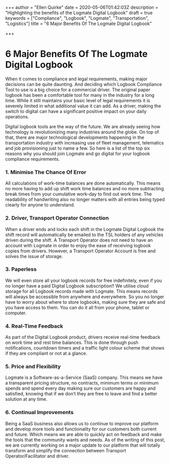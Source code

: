 +++
author = "Ellen Quirke"
date = 2020-05-06T01:42:03Z
description = "Highlighting the benefits of the Logmate Digital Logbook"
draft = true
keywords = ["Compliance", "Logbook", "Logmate", "Transportation", "Logistics"]
title = "6 Major Benefits Of The Logmate Digital Logbook"

+++
# 6 Major Benefits Of The Logmate Digital Logbook

When it comes to compliance and legal requirements, making major decisions can be quite daunting. And deciding which Logbook Compliance Tool to use is a big choice for a commercial driver. The original paper logbook has been a comfortable tool for many in the industry for a long time. While it still maintains your basic level of legal requirements it is severely limited in what additional value it can add. As a driver, making the switch to digital can have a significant positive impact on your daily operations.

Digital logbook tools are the way of the future. We are already seeing how technology is revolutionizing many industries around the globe. On top of that, there are major technological developments happening in the transportation industry with increasing use of fleet management, telematics and job provisioning just to name a few. So here is a list of the top six reasons why you should join Logmate and go digital for your logbook compliance requirements.

### 1. Minimise The Chance Of Error

All calculations of work-time balances are done automatically. This means no more having to add up shift work time balances and no more subtracting break times from your cumulative work-day to find out work time. The readability of handwriting also no longer matters with all entries being typed clearly for anyone to understand.

### 2. Driver, Transport Operator Connection

When a driver ends and locks each shift in the Logmate Digital Logbook the shift record will automatically be emailed to the TSL holders of any vehicles driven during the shift. A Transport Operator does not need to have an account with Logmate in order to enjoy the ease of receiving logbook copies from drivers. However, a Transport Operator Account is free and solves the issue of storage.

### 3. Paperless

We will even store all your logbook records for free indefinitely, even if you no longer have a paid Digital Logbook subscription!! We utilise cloud storage for all Logbook records made with Logmate. This means records will always be accessible from anywhere and everywhere. So you no longer have to worry about where to store logbooks, making sure they are safe and you have access to them. You can do it all from your phone, tablet or computer.

### 4. Real-Time Feedback

As part of the Digital Logbook product, drivers receive real-time feedback on work time and rest time balances. This is done through push notifications, countdown timers and a traffic light colour scheme that shows if they are compliant or not at a glance.

### 5. Price and Flexibility

Logmate is a Software-as-a-Service (SaaS) company. This means we have a transparent pricing structure, no contracts, minimum terms or minimum spends and spend every day making sure our customers are happy and satisfied, knowing that if we don’t they are free to leave and find a better solution at any time.

### 6. Continual Improvements

Being a SaaS business also allows us to continue to improve our platform and develop more tools and functionality for our customers both current and future. Which means we are able to quickly act on feedback and make the tools that the community wants and needs. As of the writing of this post, we are currently working on a major update to our platform that will totally transform and simplify the connection between Transport Operator/Facilitator and driver.